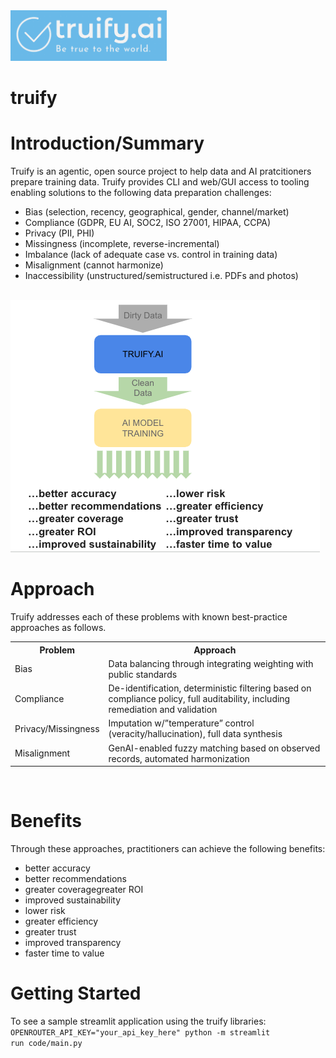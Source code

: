 <img src="images/TruifyLogo.png" width="250" height="81"/>

# truify
<h1>Introduction/Summary</h1>
Truify is an agentic, open source project to help data and AI pratcitioners prepare training data.  Truify provides CLI and web/GUI access to tooling enabling solutions to the following data preparation challenges:
<UL>
<li>Bias (selection, recency, geographical, gender, channel/market)</li>
<li>Compliance (GDPR, EU AI, SOC2, ISO 27001, HIPAA, CCPA)</li>
<li>Privacy (PII, PHI)</li>
<li>Missingness (incomplete, reverse-incremental)</li>
<li>Imbalance (lack of adequate case vs. control in training data)</li>
<li>Misalignment (cannot harmonize)</li>
<li>Inaccessibility (unstructured/semistructured i.e. PDFs and photos)</li>
</UL>
<br>
<center></center><img src="/images/diagram.png"/></center>
<h1>Approach</h1>
Truify addresses each of these problems with known best-practice approaches as follows.
<table>
<tr>
<th>Problem</th>
<th>Approach</th>
</tr>
<tr>
  <td>Bias</td>
  <td>Data balancing through integrating weighting with public standards</td>
</tr>
<tr>
  <td>Compliance</td>
  <td>De-identification, deterministic filtering based on compliance policy, full auditability, including remediation and validation</td>
</tr>
<tr>
  <td>Privacy/Missingness</td>
  <td>Imputation w/”temperature” control (veracity/hallucination), full data synthesis</td>
</tr>
<tr>
  <td>Misalignment</td>
  <td>GenAI-enabled fuzzy matching based on observed records, automated harmonization</td>
</tr>
</table>
<br>
<h1>Benefits</h1>
Through these approaches, practitioners can achieve the following benefits:
<ul>
<li>better accuracy</li>
<li>better recommendations</li>
<li>greater coveragegreater ROI</li>
<li>improved sustainability</li>
<li>lower risk</li>
<li>greater efficiency</li>
<li>greater trust</li>
<li>improved transparency </li>
<li>faster time to value</li>
</ul>

<h1>Getting Started</h1>

To see a sample streamlit application using the truify libraries: <br>
<code>OPENROUTER_API_KEY="your_api_key_here" python -m streamlit run code/main.py</code>

